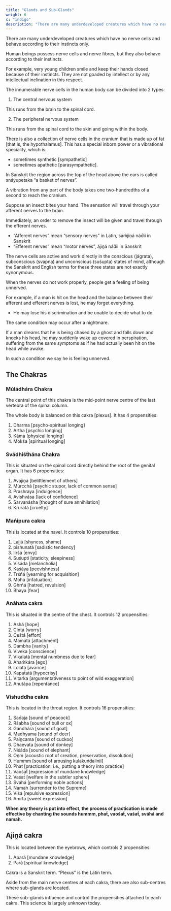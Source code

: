 ```yaml
---
title: "Glands and Sub-Glands"
weight: 6
c: "indigo"
description: "There are many underdeveloped creatures which have no nerve cells or nerve fibres and behave according to their instincts only."
---
```



There are many underdeveloped creatures which have no nerve cells and behave according to their instincts only. 

Human beings possess nerve cells and nerve fibres, but they also behave according to their instincts. 

For example, very young children smile and keep their hands closed because of their instincts. They are not goaded by intellect or by any intellectual inclination in this respect.

The innumerable nerve cells in the human body can be divided into 2 types:

1. The central nervous system

This runs from the brain to the spinal cord.

2. The peripheral nervous system

This runs from the spinal cord to the skin and going within the body.

There is also a collection of nerve cells in the cranium that is made up of fat [that is, the hypothalamus]. This has a special inborn power or a vibrational speciality, which is:
- sometimes synthetic [sympathetic]
- sometimes apathetic [parasympathetic].

In Sanskrit the region across the top of the head above the ears is called snáyupet́aka “a basket of nerves”. 

A vibration from any part of the body takes one two-hundredths of a second to reach the cranium.

Suppose an insect bites your hand. The sensation will travel through your afferent nerves to the brain. 

Immediately, an order to remove the insect will be given and travel through the efferent nerves.
- “Afferent nerves” mean “sensory nerves” in Latin, saḿjiṋá nád́ii in Sanskrit
- “Efferent nerves” mean “motor nerves”, ájiṋá nád́ii in Sanskrit

The nerve cells are active and work directly in the conscious (jágrata), subconscious (svapna) and unconscious (suśupta) states of mind, although the Sanskrit and English terms for these three states are not exactly synonymous. 

When the nerves do not work properly, people get a feeling of being unnerved.

 <!-- experience a condition which may be described as feeling . -->

For example, if a man is hit on the head and the balance between their afferent and efferent nerves is lost, he may forget everything.
- He may lose his discrimination and be unable to decide what to do. 

The same condition may occur after a nightmare.

If a man dreams that he is being chased by a ghost and falls down and knocks his head, he may suddenly wake up covered in perspiration, suffering from the same symptoms as if he had actually been hit on the head while awake. 

In such a condition we say he is feeling unnerved.


## The Chakras


### Múládhára Chakra

The central point of this chakra is the mid-point nerve centre of the last vertebra of the spinal column. 

The whole body is balanced on this cakra [plexus]. It has 4 propensities:

1. Dharma [psycho-spiritual longing]
2. Artha [psychic longing]
3. Káma [physical longing]
4. Mokśa [spiritual longing]


### Svádhiśt́hána Chakra

This is situated on the spinal cord directly behind the root of the genital organ. It has 6 propensities:

1. Avajiṋá [belittlement of others]
2. Múrcchá [psychic stupor, lack of common sense]
3. Prashraya [indulgence]
4. Avishvása [lack of confidence]
5. Sarvanásha [thought of sure annihilation]
6. Kruratá [cruelty]


### Mańipura cakra

This is located at the navel. It controls 10 propensities:

1. Lajjá [shyness, shame]
2. pishunatá [sadistic tendency]
3. Iirśá [envy]
4. Suśupti [staticity, sleepiness]
5. Viśáda [melancholia]
6. Kaśáya [peevishness]
7. Trśńá [yearning for acquisition]
8. Moha [infatuation]
9. Ghrńá [hatred, revulsion]
10. Bhaya [fear]


### Anáhata cakra

This is situated in the centre of the chest. It controls 12 propensities:

1. Ashá [hope]
2. Cintá [worry]
3. Ceśt́á [effort]
4. Mamatá [attachment]
5. Dambha [vanity]
6. Viveka [conscience]
7. Vikalatá [mental numbness due to fear]
8. Ahaḿkára [ego]
9. Lolatá [avarice]
10. Kapat́atá [hypocrisy]
11. Vitarka [argumentativeness to point of wild exaggeration]
12. Anutápa [repentance]

### Vishuddha cakra

This is located in the throat region. It controls 16 propensities:

1. Sad́aja [sound of peacock]
2. Rśabha [sound of bull or ox]
3. Gándhára [sound of goat]
4. Madhyama [sound of deer]
5. Paiṋcama [sound of cuckoo]
6. Dhaevata [sound of donkey]
7. Niśáda [sound of elephant]
8. Oṋm [acoustic root of creation, preservation, dissolution]
9. Hummm [sound of arousing kulakuńd́alinii]
10. Phat́ [practication, i.e., putting a theory into practice]
11. Vaośat́ [expression of mundane knowledge]
12. Vaśat́ [welfare in the subtler sphere]
13. Sváhá [performing noble actions]
14. Namah [surrender to the Supreme]
15. Viśa [repulsive expression] 
16. Amrta [sweet expression]

**When any theory is put into effect, the process of practication is made effective by chanting the sounds hummm, phat́, vaośat́, vaśat́, sváhá and namah.**


## Ajiṋá cakra

This is located between the eyebrows, which controls 2 propensities:

1. Apará [mundane knowledge]
2. Pará [spiritual knowledge]

Cakra is a Sanskrit term. “Plexus” is the Latin term.

Aside from the main nerve centres at each cakra, there are also sub-centres where sub-glands are located. 

These sub-glands influence and control the propensities attached to each cakra. This science is largely unknown today.

